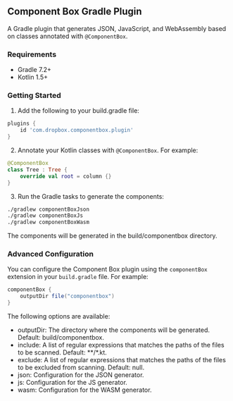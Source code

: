 ## Component Box Gradle Plugin

A Gradle plugin that generates JSON, JavaScript, and WebAssembly based on classes annotated
with `@ComponentBox`.

### Requirements

- Gradle 7.2+
- Kotlin 1.5+

### Getting Started

1. Add the following to your build.gradle file:

```groovy 
plugins {
    id 'com.dropbox.componentbox.plugin'
}
```

2. Annotate your Kotlin classes with `@ComponentBox`. For example:

```kotlin 
@ComponentBox
class Tree : Tree {
    override val root = column {}
}
```

3. Run the Gradle tasks to generate the components:

```bash
./gradlew componentBoxJson
./gradlew componentBoxJs
./gradlew componentBoxWasm
```

The components will be generated in the build/componentbox directory.

### Advanced Configuration

You can configure the Component Box plugin using the `componentBox` extension in your `build.gradle`
file. For example:

```groovy
componentBox {
    outputDir file("componentbox")
}
```

The following options are available:

- outputDir: The directory where the components will be generated. Default: build/componentbox.
- include: A list of regular expressions that matches the paths of the files to be scanned.
  Default: **/*.kt.
- exclude: A list of regular expressions that matches the paths of the files to be excluded from
  scanning. Default: null.
- json: Configuration for the JSON generator.
- js: Configuration for the JS generator.
- wasm: Configuration for the WASM generator.
